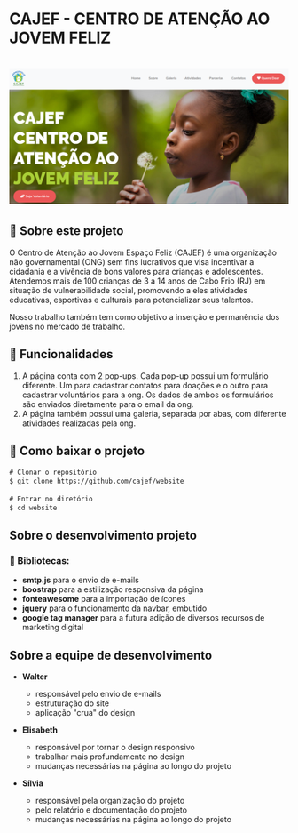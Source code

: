 # CAJEF - CENTRO DE ATENÇÃO AO JOVEM FELIZ

<h1 align="center">
  <img src="./assets/images/tela10.png" alt="natação"> 
</h1>  

## 📝 Sobre este projeto

O Centro de Atenção ao Jovem Espaço Feliz (CAJEF) é uma organização não governamental (ONG) sem fins lucrativos que visa incentivar a cidadania e a vivência de bons valores para crianças e adolescentes. Atendemos mais de 100 crianças de 3 a 14 anos de Cabo Frio (RJ) em situação de vulnerabilidade social, promovendo a eles atividades educativas, esportivas e culturais para potencializar seus talentos.

Nosso trabalho também tem como objetivo a inserção e permanência dos jovens no mercado de trabalho.


## 🧩 Funcionalidades
1. A página conta com 2  pop-ups. Cada pop-up possui um formulário diferente. Um para cadastrar contatos para doações e o outro para cadastrar voluntários para a ong. Os dados de ambos os formulários são enviados diretamente para o email da ong.
2. A página também possui uma galeria, separada por abas, com diferente atividades realizadas pela ong.

## 📁 Como baixar o projeto

````
# Clonar o repositório
$ git clone https://github.com/cajef/website

# Entrar no diretório
$ cd website
````

## Sobre o desenvolvimento projeto 

### 🚀 Bibliotecas:
- **smtp.js** para o envio de e-mails
- **boostrap** para a estilização responsiva da página
- **fonteawesome** para a importação de ícones
- **jquery** para o funcionamento da navbar, embutido 
- **google tag manager** para a futura adição de diversos recursos de marketing digital

## Sobre a equipe de desenvolvimento
- **Walter** 
  - responsável pelo envio de e-mails
  - estruturação do site
  - aplicação "crua" do design
  
- **Elisabeth**
  - responsável por tornar o design responsivo
  - trabalhar mais profundamente no design
  - mudanças necessárias na página ao longo do projeto
  
- **Sílvia**
  - responsável pela organização do projeto
  - pelo relatório e documentação do projeto
  - mudanças necessárias na página ao longo do projeto
